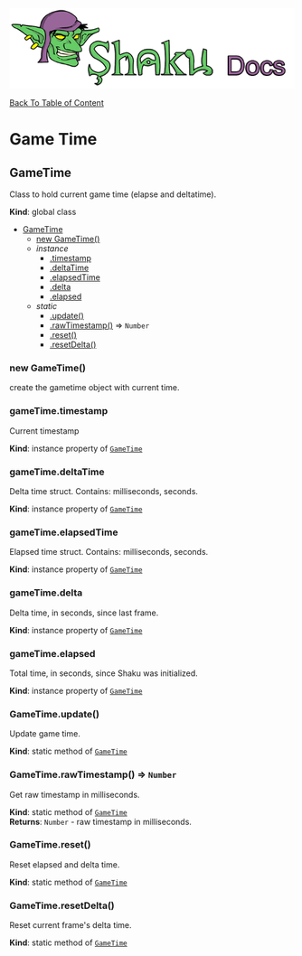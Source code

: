 ![Shaku JS](resources/logo-sm.png)

[Back To Table of Content](index.md)

# Game Time

<a name="GameTime"></a>

## GameTime
Class to hold current game time (elapse and deltatime).

**Kind**: global class  

* [GameTime](#GameTime)
    * [new GameTime()](#new_GameTime_new)
    * _instance_
        * [.timestamp](#GameTime+timestamp)
        * [.deltaTime](#GameTime+deltaTime)
        * [.elapsedTime](#GameTime+elapsedTime)
        * [.delta](#GameTime+delta)
        * [.elapsed](#GameTime+elapsed)
    * _static_
        * [.update()](#GameTime.update)
        * [.rawTimestamp()](#GameTime.rawTimestamp) ⇒ <code>Number</code>
        * [.reset()](#GameTime.reset)
        * [.resetDelta()](#GameTime.resetDelta)

<a name="new_GameTime_new"></a>

### new GameTime()
create the gametime object with current time.

<a name="GameTime+timestamp"></a>

### gameTime.timestamp
Current timestamp

**Kind**: instance property of [<code>GameTime</code>](#GameTime)  
<a name="GameTime+deltaTime"></a>

### gameTime.deltaTime
Delta time struct.
Contains: milliseconds, seconds.

**Kind**: instance property of [<code>GameTime</code>](#GameTime)  
<a name="GameTime+elapsedTime"></a>

### gameTime.elapsedTime
Elapsed time struct.
Contains: milliseconds, seconds.

**Kind**: instance property of [<code>GameTime</code>](#GameTime)  
<a name="GameTime+delta"></a>

### gameTime.delta
Delta time, in seconds, since last frame.

**Kind**: instance property of [<code>GameTime</code>](#GameTime)  
<a name="GameTime+elapsed"></a>

### gameTime.elapsed
Total time, in seconds, since Shaku was initialized.

**Kind**: instance property of [<code>GameTime</code>](#GameTime)  
<a name="GameTime.update"></a>

### GameTime.update()
Update game time.

**Kind**: static method of [<code>GameTime</code>](#GameTime)  
<a name="GameTime.rawTimestamp"></a>

### GameTime.rawTimestamp() ⇒ <code>Number</code>
Get raw timestamp in milliseconds.

**Kind**: static method of [<code>GameTime</code>](#GameTime)  
**Returns**: <code>Number</code> - raw timestamp in milliseconds.  
<a name="GameTime.reset"></a>

### GameTime.reset()
Reset elapsed and delta time.

**Kind**: static method of [<code>GameTime</code>](#GameTime)  
<a name="GameTime.resetDelta"></a>

### GameTime.resetDelta()
Reset current frame's delta time.

**Kind**: static method of [<code>GameTime</code>](#GameTime)  
